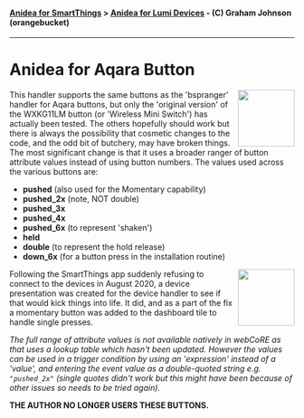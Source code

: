 #### [Anidea for SmartThings](../../../README.md) > [Anidea for Lumi Devices](../README.md#anidea-for-lumi-devices) - (C) Graham Johnson (orangebucket)
---

# Anidea for Aqara Button
<img src="../../../images/afab_details.jpg?raw=true" align="right" width="100">This handler supports the same buttons as the 'bspranger' handler for Aqara buttons, but only the 'original version' of the WXKG11LM button (or 'Wireless Mini Switch') has actually been tested. The others hopefully should work but there is always the possibility that cosmetic changes to the code, and the odd bit of butchery, may have broken things. The most significant change is that it uses a broader ranger of button attribute values instead of using button numbers. The values used across the various buttons are:

* **pushed** (also used for the Momentary capability)
* **pushed_2x** (note, NOT double)
* **pushed_3x**
* **pushed_4x**
* **pushed_6x** (to represent 'shaken')
* **held**
* **double** (to represent the hold release)
* **down_6x** (for a button press in the installation routine)

<img src="../../../images/afab_dashboard.jpg?raw=true" align="right" width="100">Following the SmartThings app suddenly refusing to connect to the devices in August 2020, a device presentation was created for the device handler to see if that would kick things into life. It did, and as a part of the fix a momentary button was added to the dashboard tile to handle single presses.

*The full range of attribute values is not available natively in webCoRE as that uses a lookup table which hasn't been updated. However the values can be used in a trigger condition by using an 'expression' instead of a 'value', and entering the event value as a double-quoted string e.g. `"pushed_2x"` (single quotes didn't work but this might have been because of other issues so needs to be tried again).*

**THE AUTHOR NO LONGER USERS THESE BUTTONS.**

